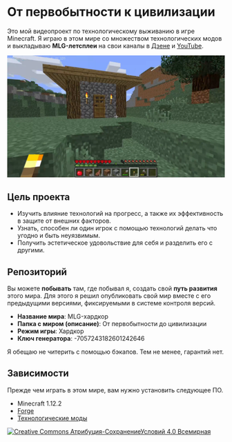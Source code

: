 # От первобытности к цивилизации

Это мой видеопроект по технологическому выживанию в игре Minecraft. Я играю в этом мире со множеством технологических модов и выкладываю **MLG-летсплеи** на свои каналы в [Дзене](https://dzen.ru/seriy_mlgamer) и [YouTube](https://youtube.com/@Seriy_MLGamer).

![От первобытности к цивилизации](logo.png)

## Цель проекта

* Изучить влияние технологий на прогресс, а также их эффективность в защите от внешних факторов.
* Узнать, способен ли один игрок с помощью технологий делать что угодно и быть неуязвимым.
* Получить эстетическое удовольствие для себя и разделить его с другими.

## Репозиторий

Вы можете **побывать** там, где побывал я, создать свой **путь развития** этого мира. Для этого я решил опубликовать свой мир вместе с его предыдущими версиями, фиксируемыми в системе контроля версий.

* **Название мира**: MLG-хардкор
* **Папка с миром (описание)**: От первобытности до цивилизации
* **Режим игры**: Хардкор
* **Ключ генератора**: -7057243182601242646

Я обещаю не читерить с помощью бэкапов. Тем не менее, гарантий нет.

## Зависимости

Прежде чем играть в этом мире, вам нужно установить следующее ПО.

* Minecraft 1.12.2
* [Forge](https://files.minecraftforge.net/net/minecraftforge/forge/index_1.12.2.html)
* [Технологические моды](https://disk.yandex.ru/d/QPtMsbdz6laZnw)

[![Creative Commons Атрибуция-СохранениеУсловий 4.0 Всемирная](https://mirrors.creativecommons.org/presskit/buttons/88x31/svg/by-sa.svg)](https://creativecommons.org/licenses/by-sa/4.0/deed.ru)